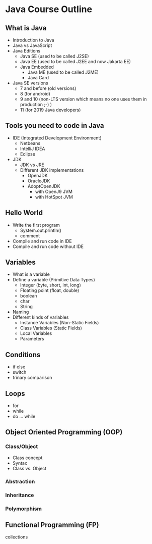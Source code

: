 # Java Course Outline

## What is Java

* Introduction to Java
* Java vs JavaScript
* Java Editions
    * Java SE (used to be called J2SE)
    * Java EE (used to be called J2EE and now Jakarta EE)
    * Java Embedded
        * Java ME (used to be called J2ME)
        * Java Card
* Java SE versions
    * 7 and before (old versions)
    * 8 (for android)
    * 9 and 10 (non-LTS version which means no one uses them in production ;-) )
    * 11 (for 2019 Java developers)

## Tools you need to code in Java

* IDE (Integrated Development Environment)
    * Netbeans
    * IntelliJ IDEA
    * Eclipse
* JDK
    * JDK vs JRE
    * Different JDK implementations
        * OpenJDK
        * OracleJDK
        * AdoptOpenJDK
            * with OpenJ9 JVM
            * with HotSpot JVM

## Hello World

* Write the first program
    * System.out.println()
    * comment
* Compile and run code in IDE
* Compile and run code without IDE

## Variables

* What is a variable
* Define a variable (Primitive Data Types)
    * Integer (byte, short, int, long)
    * Floating point (float, double)
    * boolean
    * char
    * String
* Naming
* Different kinds of variables
    * Instance Variables (Non-Static Fields)
    * Class Variables (Static Fields)
    * Local Variables
    * Parameters

## Conditions

* if else
* switch
* trinary comparison

## Loops

* for
* while
* do ... while

## Object Oriented Programming (OOP)

### Class/Object

* Class concept
* Syntax
* Class vs. Object

### Abstraction

### Inheritance

### Polymorphism

## Functional Programming (FP)



collections
